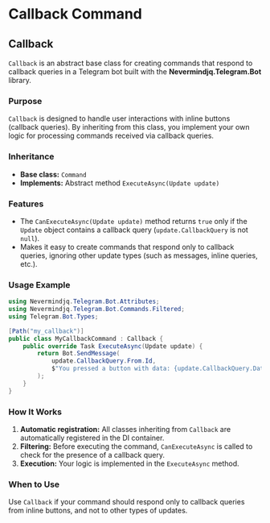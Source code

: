 # Callback Command

## Callback

`Callback` is an abstract base class for creating commands that respond to callback queries in a Telegram bot built with the **Nevermindjq.Telegram.Bot** library.

### Purpose

`Callback` is designed to handle user interactions with inline buttons (callback queries). By inheriting from this class, you implement your own logic for processing commands received via callback queries.

### Inheritance

* **Base class:** `Command`
* **Implements:** Abstract method `ExecuteAsync(Update update)`

### Features

* The `CanExecuteAsync(Update update)` method returns `true` only if the `Update` object contains a callback query (`update.CallbackQuery` is not `null`).
* Makes it easy to create commands that respond only to callback queries, ignoring other update types (such as messages, inline queries, etc.).

### Usage Example

```csharp
using Nevermindjq.Telegram.Bot.Attributes;
using Nevermindjq.Telegram.Bot.Commands.Filtered;
using Telegram.Bot.Types;

[Path("my_callback")]
public class MyCallbackCommand : Callback {
    public override Task ExecuteAsync(Update update) {
        return Bot.SendMessage(
            update.CallbackQuery.From.Id,
            $"You pressed a button with data: {update.CallbackQuery.Data}"
        );
    }
}
```

### How It Works

1. **Automatic registration:** All classes inheriting from `Callback` are automatically registered in the DI container.
2. **Filtering:** Before executing the command, `CanExecuteAsync` is called to check for the presence of a callback query.
3. **Execution:** Your logic is implemented in the `ExecuteAsync` method.

### When to Use

Use `Callback` if your command should respond only to callback queries from inline buttons, and not to other types of updates.
